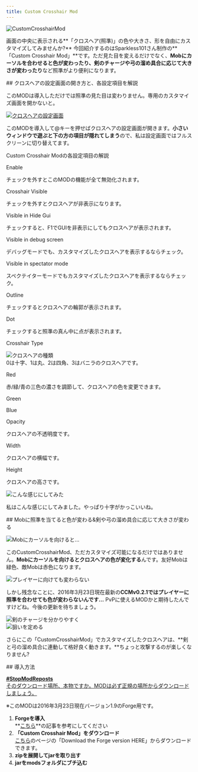 ```yaml
---
title: Custom Crosshair Mod
---
```


![CustomCrosshairMod](https://cdn-ak.f.st-hatena.com/images/fotolife/s/sasigume/20210208/20210208110152.png)

画面の中央に表示される**「クロスヘア(照準)」の色や大きさ、形を自由にカスタマイズしてみませんか?** 今回紹介するのはSparkless101さん制作の**「Custom Crosshair Mod」**です。ただ見た目を変えるだけでなく、**Mobにカーソルを合わせると色が変わったり、剣のチャージや弓の溜め具合に応じて大きさが変わったり**など照準がより便利になります。

\## クロスヘアの設定画面の開き方と、各設定項目を解説

このMODは導入しただけでは照準の見た目は変わりません。専用のカスタマイズ画面を開かないと。

[![クロスヘアの設定画面](https://cdn-ak.f.st-hatena.com/images/fotolife/s/sasigume/20210208/20210208100236.png)](https://cdn-ak.f.st-hatena.com/images/fotolife/s/sasigume/20210208/20210208100236.png)

このMODを導入して@キーを押せばクロスヘアの設定画面が開きます。**小さいウィンドウで遊ぶと下の方の項目が隠れてしまう**ので、私は設定画面ではフルスクリーンに切り替えてます。

Custom Crosshair Modの各設定項目の解説

Enable

チェックを外すとこのMODの機能が全て無効化されます。

Crosshair Visible

チェックを外すとクロスヘアが非表示になります。

Visible in Hide Gui

チェックすると、F1でGUIを非表示にしてもクロスヘアが表示されます。

Visible in debug screen

デバッグモードでも、カスタマイズしたクロスヘアを表示するならチェック。

Visible in spectator mode

スペクテイターモードでもカスタマイズしたクロスヘアを表示するならチェック。

Outline

チェックするとクロスヘアの輪郭が表示されます。

Dot

チェックすると照準の真ん中に点が表示されます。

Crosshair Type

![クロスヘアの種類](https://cdn-ak.f.st-hatena.com/images/fotolife/s/sasigume/20210208/20210208091701.png)  
0は十字、1は丸、2は四角、3はバニラのクロスヘアです。

Red

赤/緑/青の三色の濃さを調節して、クロスヘアの色を変更できます。

Green

Blue

Opacity

クロスヘアの不透明度です。

Width

クロスヘアの横幅です。

Height

クロスヘアの高さです。

![こんな感じにしてみた](https://cdn-ak.f.st-hatena.com/images/fotolife/s/sasigume/20210208/20210208091705.png)

私はこんな感じにしてみました。やっぱり十字がかっこいいね。

\## Mobに照準を当てると色が変わる&剣や弓の溜め具合に応じて大きさが変わる

![Mobにカーソルを向けると...](https://cdn-ak.f.st-hatena.com/images/fotolife/s/sasigume/20210208/20210208091708.png)

このCustomCrosshairMod、ただカスタマイズ可能になるだけではありません。**Mobにカーソルを向けるとクロスヘアの色が変化する**んです。友好Mobは緑色、敵Mobは赤色になります。

![プレイヤーに向けても変わらない](https://cdn-ak.f.st-hatena.com/images/fotolife/s/sasigume/20210208/20210208090812.png)

しかし残念なことに、2016年3月23日現在最新の**CCMv0.2.1ではプレイヤーに照準を合わせても色が変わらないんです…** PvPに使えるMODかと期待したんですけどね。今後の更新を待ちましょう。

![剣のチャージを分かりやすく](https://cdn-ak.f.st-hatena.com/images/fotolife/s/sasigume/20210208/20210208103244.gif)  
![狙いを定める](https://cdn-ak.f.st-hatena.com/images/fotolife/s/sasigume/20210208/20210208094805.gif)

さらにこの「CustomCrosshairMod」でカスタマイズしたクロスヘアは、**剣と弓の溜め具合に連動して格好良く動きます。**ちょっと攻撃するのが楽しくなりません?

\## 導入方法

[**#StopModReposts**  
そのダウンロード場所、本物ですか。MODは必ず正規の場所からダウンロードしましょう。](https://www.napoan.com/stop-mod-reposts/)

※このMODは2016年3月23日現在バージョン1.9のForge用です。

1.  **Forgeを導入**  
    **[こちら](/new-way-to-install-mod/#forge-inst)**の記事を参考にしてください
2.  **「Custom Crosshair Mod」をダウンロード**  
    [こちら](http://www.minecraftforum.net/forums/mapping-and-modding/minecraft-mods/2637819-custom-crosshair-mod-v0-2-1-forge-minecraft-1-9 "「Custom Crosshair Mod」のダウンロード")のページの「Download the Forge version HERE」からダウンロードできます。
3.  **zipを展開してjarを取り出す**
4.  **jarをmodsフォルダにブチ込む**